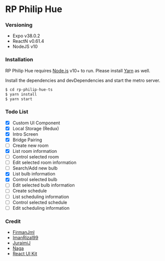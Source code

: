 # RP Philip Hue

### Versioning 
  - Expo v38.0.2
  - ReactN v0.61.4
  - NodeJS v10

### Installation

RP Philip Hue requires [Node.js](https://nodejs.org/) v10+ to run.
Please install [Yarn](https://yarnpkg.com/lang/en/) as well.

Install the dependencies and devDependencies and start the metro server.

```sh
$ cd rp-philip-hue-ts
$ yarn install
$ yarn start
```

### Todo List
  - [x] Custom UI Component
  - [x] Local Storage (Redux)
  - [x] Intro Screen
  - [X] Bridge Pairing
  - [ ] Create new room
  - [x] List room information
  - [ ] Control selected room
  - [ ] Edit selected room information
  - [ ] Search/Add new bulb
  - [x] List bulb information
  - [x] Control selected bulb
  - [ ] Edit selected bulb information
  - [ ] Create schedule
  - [ ] List scheduling information
  - [ ] Control selected schedule
  - [ ] Edit scheduling information

### Credit
  - [FirmanJml](https://github.com/firmanjml/)
  - [ImanRizal99](http://github.com/ImanRizal99/)
  - [JuraimiJ](https://github.com/JuraimiJ/)
  - [Naga](https://github.com/n350xwb/)
  - [React UI Kit](https://github.com/react-ui-kit/dribbble2react/tree/master/plant-app)